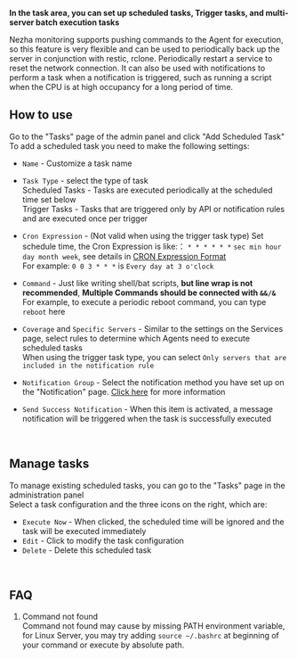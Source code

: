 **In the task area, you can set up scheduled tasks, Trigger tasks, and multi-server batch execution tasks**   

Nezha monitoring supports pushing commands to the Agent for execution, so this feature is very flexible and can be used to periodically back up the server in conjunction with restic, rclone. Periodically restart a service to reset the network connection. It can also be used with notifications to perform a task when a notification is triggered, such as running a script when the CPU is at high occupancy for a long period of time.

## How to use
Go to the "Tasks" page of the admin panel and click "Add Scheduled Task"    
To add a scheduled task you need to make the following settings:    
+ `Name` - Customize a task name  

+ `Task Type` - select the type of task  
Scheduled Tasks - Tasks are executed periodically at the scheduled time set below  
Trigger Tasks - Tasks that are triggered only by API or notification rules and are executed once per trigger

+ `Cron Expression` - (Not valid when using the trigger task type) Set schedule time, the Cron Expression is like:： `* * * * * *`  `sec min hour day month week`, see details in [CRON Expression Format](https://pkg.go.dev/github.com/robfig/cron/v3#hdr-CRON_Expression_Format)  
For example: `0 0 3 * * *` is `Every day at 3 o'clock`

+ `Command` - Just like writing shell/bat scripts, **but line wrap is not recommended**, **Multiple Commands should be connected with `&&/&`**  
For example, to execute a periodic reboot command, you can type `reboot` here  

+ `Coverage` and `Specific Servers` - Similar to the settings on the Services page, select rules to determine which Agents need to execute scheduled tasks  
When using the trigger task type, you can select `Only servers that are included in the notification rule`

+ `Notification Group` - Select the notification method you have set up on the "Notification" page. [Click here](/en_US/guide/notifications.html#flexible-notification-methods) for more information

+ `Send Success Notification` - When this item is activated, a message notification will be triggered when the task is successfully executed    
<br/>

## Manage tasks  
To manage existing scheduled tasks, you can go to the "Tasks" page in the administration panel  
Select a task configuration and the three icons on the right, which are:  
+ `Execute Now` - When clicked, the scheduled time will be ignored and the task will be executed immediately    
+ `Edit` - Click to modify the task configuration  
+ `Delete` - Delete this scheduled task  
<br/>

## FAQ
1. Command not found  
Command not found may cause by missing PATH environment variable, for Linux Server, you may try adding `source ~/.bashrc` at beginning of your command or execute by absolute path.
